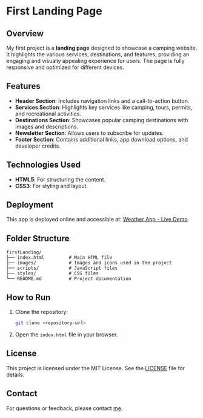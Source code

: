 # First Landing Page

## Overview

My first project is a **landing page** designed to showcase a camping website. It highlights the various services, destinations, and features, providing an engaging and visually appealing experience for users. The page is fully responsive and optimized for different devices.

## Features

- **Header Section**: Includes navigation links and a call-to-action button.
- **Services Section**: Highlights key services like camping, tours, permits, and recreational activities.
- **Destinations Section**: Showcases popular camping destinations with images and descriptions.
- **Newsletter Section**: Allows users to subscribe for updates.
- **Footer Section**: Contains additional links, app download options, and developer credits.

## Technologies Used

- **HTML5**: For structuring the content.
- **CSS3**: For styling and layout.

## Deployment

This app is deployed online and accessible at:
[Weather App - Live Demo](https://devby-ali.github.io/firstLanding/)

## Folder Structure

```
firstLanding/
├── index.html         # Main HTML file
├── images/            # Images and icons used in the project
├── scripts/           # JavaScript files
├── styles/            # CSS files
└── README.md          # Project documentation
```

## How to Run

1. Clone the repository:
   ```bash
   git clone <repository-url>
   ```
2. Open the `index.html` file in your browser.


## License

This project is licensed under the MIT License. See the [LICENSE](LICENSE) file for details.


## Contact

For questions or feedback, please contact [me](mailto:ali81fordev@gmail.com).

